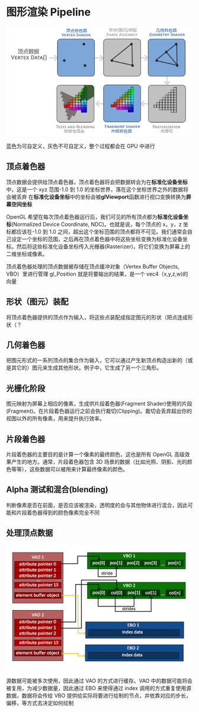 # 图形渲染 Pipeline

![pipeline](./pipeline.png)

蓝色为可自定义，灰色不可自定义，整个过程都会在 GPU 中进行

## 顶点着色器

顶点数据会提供给顶点着色器，顶点着色器将会把数据转会为在**标准化设备坐标**中，这是一个 xyz 范围-1.0 到 1.0 的坐标世界，落在这个坐标世界之外的数据将会被丢弃
在**标准化设备坐标**中的坐标会被**glViewport**函数进行视口变换转换为**屏幕空间坐标**

OpenGL 希望在每次顶点着色器运行后，我们可见的所有顶点都为**标准化设备坐标**(Normalized Device Coordinate, NDC)。也就是说，每个顶点的 x，y，z 坐标都应该在-1.0 到 1.0 之间，超出这个坐标范围的顶点都将不可见。我们通常会自己设定一个坐标的范围，之后再在顶点着色器中将这些坐标变换为标准化设备坐标。然后将这些标准化设备坐标传入光栅器(Rasterizer)，将它们变换为屏幕上的二维坐标或像素。

顶点着色器处理的顶点数据被存储在顶点缓冲对象（Vertex Buffer Objects, VBO）里进行管理
gl_Position 就是将要输出的结果，是一个 vec4（x,y,z,w)的向量

## 形状（图元）装配

将顶点着色器提供的顶点作为输入，将这些点装配成指定图元的形状（把点连成形状（？

## 几何着色器

把图元形式的一系列顶点的集合作为输入，它可以通过产生新顶点构造出新的（或是其它的）图元来生成其他形状。例子中，它生成了另一个三角形。

## 光栅化阶段

图元映射为屏幕上相应的像素，生成供片段着色器(Fragment Shader)使用的片段(Fragment)。在片段着色器运行之前会执行裁切(Clipping)。裁切会丢弃超出你的视图以外的所有像素，用来提升执行效率。

## 片段着色器

片段着色器的主要目的是计算一个像素的最终颜色，这也是所有 OpenGL 高级效果产生的地方。通常，片段着色器包含 3D 场景的数据（比如光照、阴影、光的颜色等等），这些数据可以被用来计算最终像素的颜色。

## Alpha 测试和混合(blending)

判断像素是否在前面，是否应该被渲染，透明度的会与其他物体进行混合，因此可能和片段着色器得到的颜色像素完全不同

## 处理顶点数据

![vertex](./vertex_array_objects_ebo.png)

源数据可能被多次使用，因此通过 VAO 的方式进行缓存。VAO 中的数据可能将会被复用，为减少数据量，因此通过 EBO 来使得通过 index 调用的方式重复使用源数据，数据将会传给 VBO 提供给实际将要进行绘制的节点，并依靠对应的步长，偏移，等方式去决定如何绘制
